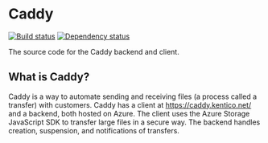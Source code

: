 # Caddy

[![Build status](https://ci.appveyor.com/api/projects/status/tl95fkw53i6vpqd9/branch/master?svg=true)](https://ci.appveyor.com/project/yuriys-kentico/consultingtransfers)
[![Dependency status](https://david-dm.org/yuriys-kentico/ConsultingTransfers.svg)](https://david-dm.org/yuriys-kentico/ConsultingTransfers)

The source code for the Caddy backend and client.

## What is Caddy?

Caddy is a way to automate sending and receiving files (a process called a transfer) with customers. Caddy has a client at https://caddy.kentico.net/ and a backend, both hosted on Azure. The client uses the Azure Storage JavaScript SDK to transfer large files in a secure way. The backend handles creation, suspension, and notifications of transfers.
